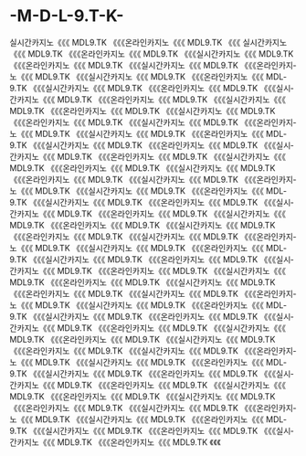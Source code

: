 -M-D-L-9.T-K-
=============

실­시­간­카­지­노《《《 M­D­L­9.T­K  《《《온­라­인­카­지­노《《《  M­D­L­9.T­K   《《《   실­시­간­카­지­노《《《 M­D­L­9.T­K  《《《온­라­인­카­지­노《《《  M­D­L­9.T­K   《《《실­시­간­카­지­노《《《 M­D­L­9.T­K  《《《온­라­인­카­지­노《《《  M­D­L­9.T­K   《《《실­시­간­카­지­노《《《 M­D­L­9.T­K  《《《온­라­인­카­지­노《《《  M­D­L­9.T­K   《《《실­시­간­카­지­노《《《 M­D­L­9.T­K  《《《온­라­인­카­지­노《《《  M­D­L­9.T­K   《《《실­시­간­카­지­노《《《 M­D­L­9.T­K  《《《온­라­인­카­지­노《《《  M­D­L­9.T­K   《《《실­시­간­카­지­노《《《 M­D­L­9.T­K  《《《온­라­인­카­지­노《《《  M­D­L­9.T­K   《《《실­시­간­카­지­노《《《 M­D­L­9.T­K  《《《온­라­인­카­지­노《《《  M­D­L­9.T­K   《《《실­시­간­카­지­노《《《 M­D­L­9.T­K  《《《온­라­인­카­지­노《《《  M­D­L­9.T­K   《《《실­시­간­카­지­노《《《 M­D­L­9.T­K  《《《온­라­인­카­지­노《《《  M­D­L­9.T­K   《《《실­시­간­카­지­노《《《 M­D­L­9.T­K  《《《온­라­인­카­지­노《《《  M­D­L­9.T­K   《《《실­시­간­카­지­노《《《 M­D­L­9.T­K  《《《온­라­인­카­지­노《《《  M­D­L­9.T­K   《《《실­시­간­카­지­노《《《 M­D­L­9.T­K  《《《온­라­인­카­지­노《《《  M­D­L­9.T­K   《《《실­시­간­카­지­노《《《 M­D­L­9.T­K  《《《온­라­인­카­지­노《《《  M­D­L­9.T­K   《《《실­시­간­카­지­노《《《 M­D­L­9.T­K  《《《온­라­인­카­지­노《《《  M­D­L­9.T­K   《《《실­시­간­카­지­노《《《 M­D­L­9.T­K  《《《온­라­인­카­지­노《《《  M­D­L­9.T­K   《《《실­시­간­카­지­노《《《 M­D­L­9.T­K  《《《온­라­인­카­지­노《《《  M­D­L­9.T­K   《《《실­시­간­카­지­노《《《 M­D­L­9.T­K  《《《온­라­인­카­지­노《《《  M­D­L­9.T­K   《《《실­시­간­카­지­노《《《 M­D­L­9.T­K  《《《온­라­인­카­지­노《《《  M­D­L­9.T­K   《《《실­시­간­카­지­노《《《 M­D­L­9.T­K  《《《온­라­인­카­지­노《《《  M­D­L­9.T­K   《《《실­시­간­카­지­노《《《 M­D­L­9.T­K  《《《온­라­인­카­지­노《《《  M­D­L­9.T­K   《《《실­시­간­카­지­노《《《 M­D­L­9.T­K  《《《온­라­인­카­지­노《《《  M­D­L­9.T­K   《《《실­시­간­카­지­노《《《 M­D­L­9.T­K  《《《온­라­인­카­지­노《《《  M­D­L­9.T­K   《《《실­시­간­카­지­노《《《 M­D­L­9.T­K  《《《온­라­인­카­지­노《《《  M­D­L­9.T­K   《《《실­시­간­카­지­노《《《 M­D­L­9.T­K  《《《온­라­인­카­지­노《《《  M­D­L­9.T­K   《《《실­시­간­카­지­노《《《 M­D­L­9.T­K  《《《온­라­인­카­지­노《《《  M­D­L­9.T­K   《《《실­시­간­카­지­노《《《 M­D­L­9.T­K  《《《온­라­인­카­지­노《《《  M­D­L­9.T­K   《《《실­시­간­카­지­노《《《 M­D­L­9.T­K  《《《온­라­인­카­지­노《《《  M­D­L­9.T­K   《《《실­시­간­카­지­노《《《 M­D­L­9.T­K  《《《온­라­인­카­지­노《《《  M­D­L­9.T­K   《《《실­시­간­카­지­노《《《 M­D­L­9.T­K  《《《온­라­인­카­지­노《《《  M­D­L­9.T­K   《《《실­시­간­카­지­노《《《 M­D­L­9.T­K  《《《온­라­인­카­지­노《《《  M­D­L­9.T­K   《《《실­시­간­카­지­노《《《 M­D­L­9.T­K  《《《온­라­인­카­지­노《《《  M­D­L­9.T­K   《《《실­시­간­카­지­노《《《 M­D­L­9.T­K  《《《온­라­인­카­지­노《《《  M­D­L­9.T­K   《《《실­시­간­카­지­노《《《 M­D­L­9.T­K  《《《온­라­인­카­지­노《《《  M­D­L­9.T­K   《《《실­시­간­카­지­노《《《 M­D­L­9.T­K  《《《온­라­인­카­지­노《《《  M­D­L­9.T­K   《《《실­시­간­카­지­노《《《 M­D­L­9.T­K  《《《온­라­인­카­지­노《《《  M­D­L­9.T­K   《《《실­시­간­카­지­노《《《 M­D­L­9.T­K  《《《온­라­인­카­지­노《《《  M­D­L­9.T­K   《《《실­시­간­카­지­노《《《 M­D­L­9.T­K  《《《온­라­인­카­지­노《《《  M­D­L­9.T­K   《《《실­시­간­카­지­노《《《 M­D­L­9.T­K  《《《온­라­인­카­지­노《《《  M­D­L­9.T­K   《《《실­시­간­카­지­노《《《 M­D­L­9.T­K  《《《온­라­인­카­지­노《《《  M­D­L­9.T­K   《《《실­시­간­카­지­노《《《 M­D­L­9.T­K  《《《온­라­인­카­지­노《《《  M­D­L­9.T­K   《《《실­시­간­카­지­노《《《 M­D­L­9.T­K  《《《온­라­인­카­지­노《《《  M­D­L­9.T­K   《《《실­시­간­카­지­노《《《 M­D­L­9.T­K  《《《온­라­인­카­지­노《《《  M­D­L­9.T­K   《《《
